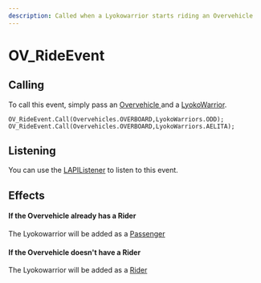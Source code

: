 ```yaml
---
description: Called when a Lyokowarrior starts riding an Overvehicle
---
```


# OV\_RideEvent

## Calling

To call this event, simply pass an [Overvehicle ](../../virtualentities/overvehicle/overvehicle.md)and a [LyokoWarrior](../../virtualentities/lyokowarrior/lyokowarrior.md).

```text
OV_RideEvent.Call(Overvehicles.OVERBOARD,LyokoWarriors.ODD);
OV_RideEvent.Call(Overvehicles.OVERBOARD,LyokoWarriors.AELITA);
```

## Listening

You can use the [LAPIListener](../lapilistener.md) to listen to this event.

## Effects

#### If the Overvehicle already has a Rider

The Lyokowarrior will be added as a [Passenger](../../virtualentities/overvehicle/overvehicle.md#warriorpassenger)

#### If the Overvehicle doesn't have a Rider

The Lyokowarrior will be added as a [Rider](../../virtualentities/overvehicle/overvehicle.md#warriorrider)

